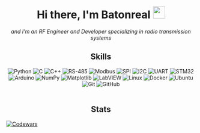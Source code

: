 <h1 align="center">Hi there, I'm <a href="https://github.com/Batonreal" style="text-decoration: none; color: inherit;">Batonreal</a>
<img src="https://github.com/blackcater/blackcater/raw/main/images/Hi.gif" height="32"/></h1>

<p align="center">
  <i>and I’m an RF Engineer and Developer specializing in radio transmission systems</i>
</p>

<h2 align="center"> Skills </h2>
<div align="center">
  <img src="https://img.shields.io/badge/python-3670A0?style=for-the-badge&logo=python&logoColor=ffdd54" alt="Python">
  <img src="https://img.shields.io/badge/c-A8B9CC?style=for-the-badge&logo=c&logoColor=white" alt="C">
  <img src="https://img.shields.io/badge/c++-00599C?style=for-the-badge&logo=cplusplus&logoColor=white" alt="C++">
  <img src="https://img.shields.io/badge/RS--485-black?style=for-the-badge" alt="RS-485">
  <img src="https://img.shields.io/badge/Modbus-black?style=for-the-badge" alt="Modbus">
  <img src="https://img.shields.io/badge/SPI-black?style=for-the-badge" alt="SPI">
  <img src="https://img.shields.io/badge/I2C-black?style=for-the-badge" alt="I2C">
  <img src="https://img.shields.io/badge/UART-black?style=for-the-badge" alt="UART">
  <img src="https://img.shields.io/badge/STM32-black?style=for-the-badge&logo=stmicroelectronics" alt="STM32">
  <img src="https://img.shields.io/badge/Arduino-00979D?style=for-the-badge&logo=arduino&logoColor=white" alt="Arduino">
  <img src="https://img.shields.io/badge/NumPy-013243?style=for-the-badge&logo=numpy&logoColor=white" alt="NumPy">
  <img src="https://img.shields.io/badge/Matplotlib-7EA5D9?style=for-the-badge&logo=matplotlib&logoColor=white" alt="Matplotlib">
  <img src="https://img.shields.io/badge/LabVIEW-black?style=for-the-badge&logo=labview" alt="LabVIEW">
  <img src="https://img.shields.io/badge/Linux-FCC624?style=for-the-badge&logo=linux&logoColor=black" alt="Linux">
  <img src="https://img.shields.io/badge/Docker-2496ED?style=for-the-badge&logo=docker&logoColor=white" alt="Docker">
  <img src="https://img.shields.io/badge/Ubuntu-E95420?style=for-the-badge&logo=ubuntu&logoColor=white" alt="Ubuntu">
  <img src="https://img.shields.io/badge/Git-F05032?style=for-the-badge&logo=git&logoColor=white" alt="Git">
  <img src="https://img.shields.io/badge/GitHub-181717?style=for-the-badge&logo=github&logoColor=white" alt="GitHub">
</div>
<br>

<h2 align="center"> Stats </h2>

[![Codewars](https://www.codewars.com/users/Batonreal/badges/large)](https://www.codewars.com/users/Batonreal)
